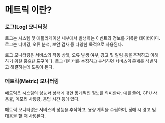 # 메트릭 이란?

### 로그(Log) 모니터링

로그는 시스템 및 애플리케이션 내부에서 발생하는 이벤트와 정보를 기록한 데이터이다. 로그는 디버깅, 오류 분석, 보안 검사 등 다양한 목적으로 사용된다.

로그 모니터링은 서비스의 작동 상태, 오류 발생 여부, 경고 및 알림 등을 추적하고 이해하기 위한 중요한 도구이다. 로그 데이터를 수집하고 분석하면 서비스의 문제를 식별하고 해결하는데 도움이 된다.

### 메트릭(Metric) 모니터링

메트릭은 시스템의 성능과 상태에 대한 통계적인 정보를 의미한다. 예를 들어, CPU 사용률, 메모리 사용량, 응답 시간 등이 있다.

메트릭 모니터링은 서비스의 성능을 추적하고, 용량 계획을 수립하며, 장애 시 경고 및 대응을 할 때 사용된다.